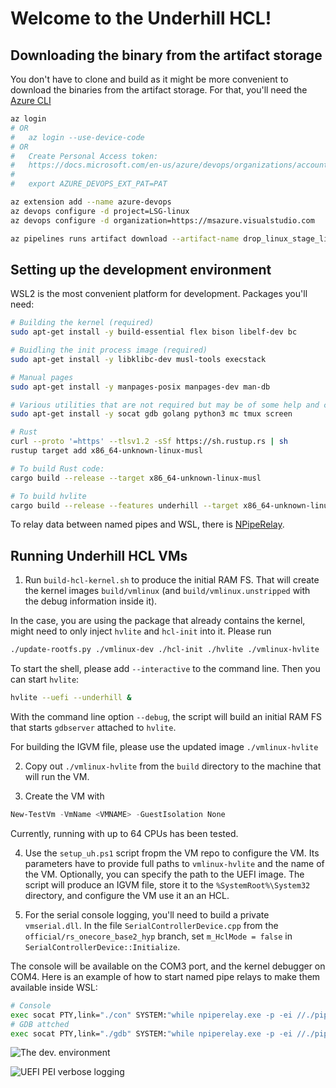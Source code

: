 # Welcome to the Underhill HCL!

## Downloading the binary from the artifact storage
You don't have to clone and build as it might be more convenient to download the binaries from the artifact storage.
For that, you'll need the [Azure CLI](https://docs.microsoft.com/en-us/cli/azure/install-azure-cli?view=azure-cli-latest)
```bash
az login
# OR
# 	az login --use-device-code
# OR
# 	Create Personal Access token:
# 	https://docs.microsoft.com/en-us/azure/devops/organizations/accounts/use-personal-access-tokens-to-authenticate?view=azure-devops&viewFallbackFrom=vsts 
#
#	export AZURE_DEVOPS_EXT_PAT=PAT

az extension add --name azure-devops
az devops configure -d project=LSG-linux
az devops configure -d organization=https://msazure.visualstudio.com

az pipelines runs artifact download --artifact-name drop_linux_stage_linux_dom0_hyperv --run-id 39058039 --path hcl_downloads 
```

## Setting up the development environment

WSL2 is the most convenient platform for development.
Packages you'll need: 
```bash
# Building the kernel (required)
sudo apt-get install -y build-essential flex bison libelf-dev bc

# Buidling the init process image (required)
sudo apt-get install -y libklibc-dev musl-tools execstack

# Manual pages
sudo apt-get install -y manpages-posix manpages-dev man-db

# Various utilities that are not required but may be of some help and covinience
sudo apt-get install -y socat gdb golang python3 mc tmux screen

# Rust
curl --proto '=https' --tlsv1.2 -sSf https://sh.rustup.rs | sh
rustup target add x86_64-unknown-linux-musl

# To build Rust code:
cargo build --release --target x86_64-unknown-linux-musl

# To build hvlite
cargo build --release --features underhill --target x86_64-unknown-linux-musl
```

To relay data between named pipes and WSL, there is [NPipeRelay](https://github.com/jstarks/npiperelay).

## Running Underhill HCL VMs
1. Run `build-hcl-kernel.sh` to produce the initial RAM FS.
That will create the kernel images `build/vmlinux` (and `build/vmlinux.unstripped`
with the debug information inside it). 

In the case, you are using the package that already contains the kernel, might need to
only inject `hvlite` and `hcl-init` into it. Please run
```bash
./update-rootfs.py ./vmlinux-dev ./hcl-init ./hvlite ./vmlinux-hvlite
```
To start the shell, please add `--interactive` to the command line. Then you can
start `hvlite`:
```bash
hvlite --uefi --underhill &
```
With the command line option `--debug`, the script will build
an initial RAM FS that starts `gdbserver` attached to `hvlite`.

For building the IGVM file, please use the updated image `./vmlinux-hvlite`

2. Copy out `./vmlinux-hvlite` from the `build` directory to the machine that will run the VM.

3. Create the VM with 
```powershell
New-TestVm -VmName <VMNAME> -GuestIsolation None
```
Currently, running with up to 64 CPUs has been tested.

4. Use the `setup_uh.ps1` script fropm the VM repo to configure the VM. Its parameters have to provide
full paths to `vmlinux-hvlite` and the name of the VM. Optionally, you can specify the path to the UEFI image. 
The script will produce an IGVM file, store it to the `%SystemRoot%\System32` directory, and configure the VM
use it an an HCL.

5. For the serial console logging, you'll need to build a private `vmserial.dll`.
In the file `SerialControllerDevice.cpp` from the `official/rs_onecore_base2_hyp` branch,
set `m_HclMode = false` in `SerialControllerDevice::Initialize`.

The console will be available on the COM3 port, and the kernel debugger on COM4.
Here is an example of how to start named pipe relays to make them available inside WSL:
```bash
# Console
exec socat PTY,link="./con" SYSTEM:"while npiperelay.exe -p -ei //./pipe/HclVm00-com3; do true; done" &
# GDB attched
exec socat PTY,link="./gdb" SYSTEM:"while npiperelay.exe -p -ei //./pipe/HclVm00-com4; do true; done" &
```

![The dev. environment](./notes/dev-setup.png "The dev. environment")

![UEFI PEI verbose logging](./notes/dev-setup-kgdb-pei.png "UEFI PEI verbose logging")